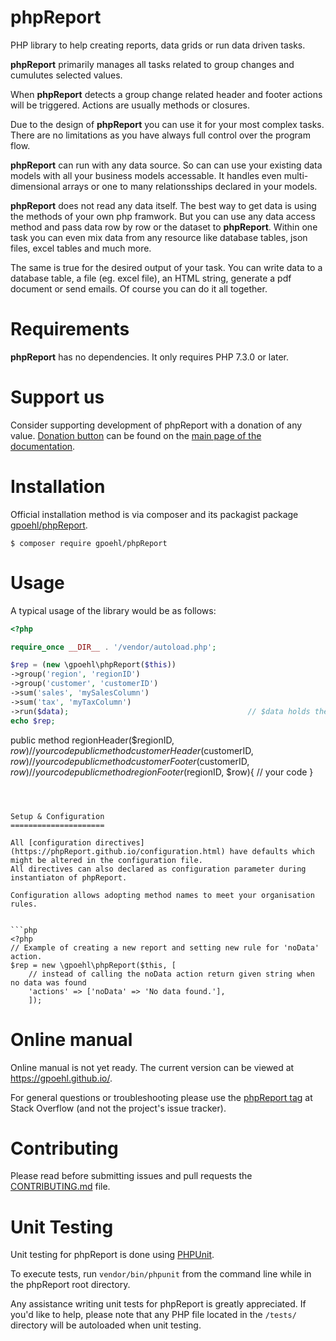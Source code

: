 # phpReport
PHP library to help creating reports, data grids or run data driven tasks.

**phpReport** primarily manages all tasks related to group changes and cumulutes selected values.

When **phpReport** detects a group change related header and footer actions will be triggered. Actions are usually methods or closures. 

Due to the design of **phpReport** you can use it for your most complex tasks. There are no limitations as you have always full control over the program flow.

**phpReport** can run with any data source. So can can use your existing data models with all your business models accessable.
It handles even multi-dimensional arrays or one to many relationsships declared in your models.

**phpReport** does not read any data itself. The best way to get data is using the methods of your own php framwork. But you can use any data access method and pass data row by row or the dataset to **phpReport**. Within one task you can even mix data from any resource like database tables, json files, excel tables and much more.

The same is true for the desired output of your task. You can write data to a database table, a file (eg. excel file), an HTML string, generate a pdf document or send emails. Of course you can do it all together.  

Requirements
============

**phpReport** has no dependencies. It only requires PHP 7.3.0 or later. 

Support us
==========

Consider supporting development of phpReport with a donation of any value. [Donation button][1] can be found on the
[main page of the documentation][1].

Installation
============

Official installation method is via composer and its packagist package [gpoehl/phpReport](https://packagist.org/packages/gpoehl/phpReport).

```
$ composer require gpoehl/phpReport
```

Usage
=====

A typical usage of the library would be as follows:

```php
<?php

require_once __DIR__ . '/vendor/autoload.php';

$rep = (new \gpoehl\phpReport($this))
->group('region', 'regionID')                     
->group('customer', 'customerID')   
->sum('sales', 'mySalesColumn')
->sum('tax', 'myTaxColumn')
->run($data);                                        // $data holds the data set 
echo $rep;

```
public method regionHeader($regionID, $row){
   // your code
}
public method customerHeader($customerID, $row){
   // your code
}
public method customerFooter($customerID, $row){
   // your code
}
public method regionFooter($regionID, $row){
   // your code
}


```



Setup & Configuration
=====================

All [configuration directives](https://phpReport.github.io/configuration.html) have defaults which might be altered in the configuration file.
All directives can also declared as configuration parameter during instantiaton of phpReport.

Configuration allows adopting method names to meet your organisation rules.


```php
<?php
// Example of creating a new report and setting new rule for 'noData' action. 
$rep = new \gpoehl\phpReport($this, [
    // instead of calling the noData action return given string when no data was found
    'actions' => ['noData' => 'No data found.'],      
    ]);

```


Online manual
=============

Online manual is not yet ready. The current version can be viewed at https://gpoehl.github.io/.

For general questions or troubleshooting please use the [phpReport tag](https://stackoverflow.com/questions/tagged/phpReport) at Stack Overflow (and not the project's issue tracker).

Contributing
============

Please read before submitting issues and pull requests the [CONTRIBUTING.md](https://github.com/gpoehl/phpRepor/blob/development/.github/CONTRIBUTING.md) file.

Unit Testing
============

Unit testing for phpReport is done using [PHPUnit](https://phpunit.de/).

To execute tests, run `vendor/bin/phpunit` from the command line while in the phpReport root directory.

Any assistance writing unit tests for phpReport is greatly appreciated. If you'd like to help, please
note that any PHP file located in the `/tests/` directory will be autoloaded when unit testing.

[1]: https://phpReport.github.io



